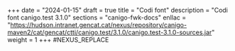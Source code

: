 +++
date        = "2024-01-15"
draft        = true
title       = "Codi font"
description = "Codi font canigo.test 3.1.0"
sections    = "canigo-fwk-docs"
enllac		= "https://hudson.intranet.gencat.cat/nexus/repository/canigo-maven2/cat/gencat/ctti/canigo.test/3.1.0/canigo.test-3.1.0-sources.jar"
weight		= 1
+++
#NEXUS_REPLACE